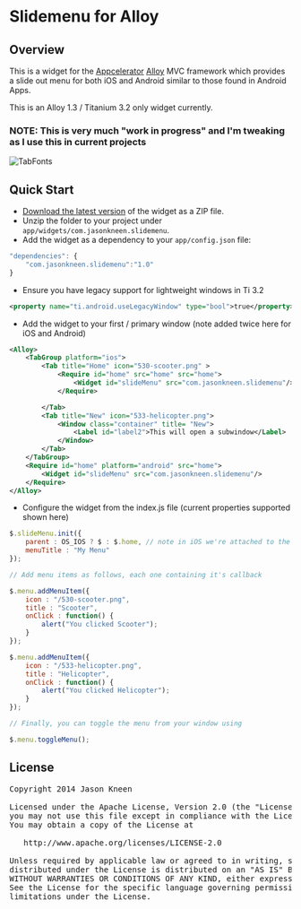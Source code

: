 # Slidemenu for Alloy
## Overview
This is a widget for the [Appcelerator](http://www.appcelerator.com) [Alloy](http://projects.appcelerator.com/alloy/docs/Alloy-bootstrap/index.html) MVC framework which provides a slide out menu for both iOS and Android similar to those found in Android Apps.

This is an Alloy 1.3 / Titanium 3.2 only widget currently.

### NOTE: This is very much "work in progress" and I'm tweaking as I use this in current projects

![TabFonts](https://raw.github.com/jasonkneen/images/master/slidemenu/slidemenu.png)

## Quick Start
* [Download the latest version](https://github.com/jasonkneen/com.jasonkneen.slidemenu) of the widget as a ZIP file.
* Unzip the folder to your project under `app/widgets/com.jasonkneen.slidemenu`.
* Add the widget as a dependency to your `app/config.json` file:

```javascript
"dependencies": {
	"com.jasonkneen.slidemenu":"1.0"
}
```

* Ensure you have legacy support for lightweight windows in Ti 3.2
```xml
<property name="ti.android.useLegacyWindow" type="bool">true</property>
```

* Add the widget to your first / primary window (note added twice here for iOS and Android)

```xml
<Alloy>
	<TabGroup platform="ios">
		<Tab title="Home" icon="530-scooter.png" >
			<Require id="home" src="home" src="home">				
				<Widget id="slideMenu" src="com.jasonkneen.slidemenu"/>				
			</Require>

		</Tab>
		<Tab title="New" icon="533-helicopter.png">
			<Window class="container" title= "New">
				<Label id="label2">This will open a subwindow</Label>
			</Window>
		</Tab>
	</TabGroup>
	<Require id="home" platform="android" src="home">
		<Widget id="slideMenu" src="com.jasonkneen.slidemenu"/>
	</Require>
</Alloy>
```

* Configure the widget from the index.js file (current properties supported shown here)

```js
$.slideMenu.init({
	parent : OS_IOS ? $ : $.home, // note in iOS we're attached to the Tabgroup, in Android the Window
	menuTitle : "My Menu"
});

// Add menu items as follows, each one containing it's callback

$.menu.addMenuItem({
	icon : "/530-scooter.png",
	title : "Scooter",
	onClick : function() {
		alert("You clicked Scooter");
	}
});

$.menu.addMenuItem({
	icon : "/533-helicopter.png",
	title : "Helicopter",
	onClick : function() {
		alert("You clicked Helicopter");
	}
});

// Finally, you can toggle the menu from your window using

$.menu.toggleMenu();
```
## License

<pre>
Copyright 2014 Jason Kneen

Licensed under the Apache License, Version 2.0 (the "License");
you may not use this file except in compliance with the License.
You may obtain a copy of the License at

   http://www.apache.org/licenses/LICENSE-2.0

Unless required by applicable law or agreed to in writing, software
distributed under the License is distributed on an "AS IS" BASIS,
WITHOUT WARRANTIES OR CONDITIONS OF ANY KIND, either express or implied.
See the License for the specific language governing permissions and
limitations under the License.
</pre>
